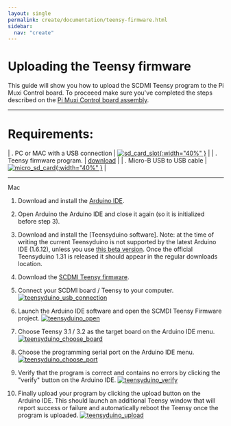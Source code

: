 ```yaml
---
layout: single
permalink: create/documentation/teensy-firmware.html
sidebar:
  nav: "create"
---
```


# Uploading the Teensy firmware


This guide will show you how to upload the SCDMI Teensy program to the Pi Muxi Control board.
To proceeed make sure you've completed the steps described on the [Pi Muxi Control board assembly](board-assembly.html).

---

# Requirements:

| . PC or MAC with a USB connection | [![sd_card_slot](../../images/documentation/usb_slot.jpg){:width="40%" }](../../images/documentation/usb_slot.jpg) |
| . Teensy firmware program. | [download](https://github.com/prynth/prynth/blob/master/teensy/piteensymux.zip?raw=true) |
| . Micro-B USB to USB cable | [![micro_sd_card](../../images/documentation/micro_usb_plug.jpg){:width="40%" }](../../images/documentation/micro_usb_plug.jpg) |

---

<a id="mac" >Mac</a>

1. Download and install the [Arduino IDE](https://www.arduino.cc/en/Main/Software).

3. Open Arduino the Arduino IDE and close it again (so it is initialized before step 3).

3. Download and install the [Teensyduino software]. Note: at the time of writing the current Teensyduino is not supported by the latest Arduino IDE (1.6.12), unless you use [this beta version](https://forum.pjrc.com/threads/37204-Teensyduino-1-31-Beta-1-Available). Once the official Teensyduino 1.31 is released it should appear in the regular downloads location.

4. Download the [SCDMI Teensy firmware](#link).

5. Connect your SCDMI board / Teensy to your computer.
[![teensyduino_usb_connection](../../images/documentation/teensyduino_usb_connection.jpg)](../../images/documentation/teensyduino_usb_connection.jpg)

6. Launch the Arduino IDE software and open the SCMDI Teensy Firmware project.
[![teensyduino_open](../../images/documentation/teensyduino_open.png)](../../images/documentation/teensyduino_open.png)

7. Choose Teensy 3.1 / 3.2 as the target board on the Arduino IDE menu.
[![teensyduino_choose_board](../../images/documentation/teensyduino_choose_board.png)](../../images/documentation/teensyduino_choose_board.png)

8. Choose the programming serial port on the Arduino IDE menu.
[![teensyduino_choose_port](../../images/documentation/teensyduino_choose_port.png)](../../images/documentation/teensyduino_choose_port.png)

9. Verify that the program is correct and contains no errors by clicking the "verify" button on the Arduino IDE.
[![teensyduino_verify](../../images/documentation/teensyduino_verify.png)](../../images/documentation/teensyduino_verify.png)

10. Finally upload your program by clicking the upload button on the Arduino IDE. This should launch an additional Teensy window that will report success or failure and automatically reboot the Teensy once the program is uploaded.
[![teensyduino_upload](../../images/documentation/teensyduino_upload.png)](../../images/documentation/teensyduino_upload.png)
